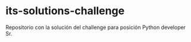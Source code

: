 # its-solutions-challenge
 Repositorio con la solución del challenge para posición Python developer Sr.
